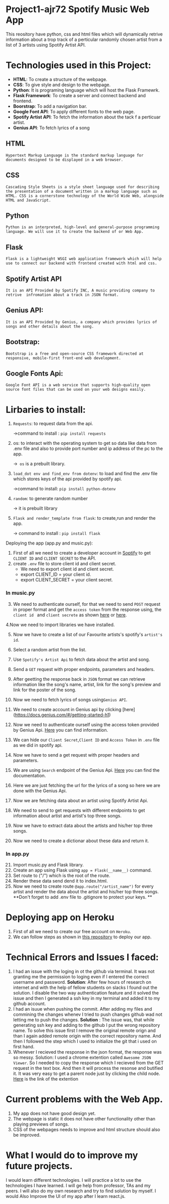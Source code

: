 # Project1-ajr72 Spotify Music Web App
This reository have python, css and html files which will dynamically retrive information about a trop track of a perticular randomly chosen artist from a list of 3 artists using Spotify Artist API.
# Technologies used in this Project:
  * **HTML**: To create a structure of the webpage.
  * **CSS**: To give style and design to the webpage.
  * **Python**: It is programing language which will host the Flask Framewrk.
  * **Flask Framework**: To create a server and connect backend and frontend.
  *  **Boorstrap**: To add a navigation bar.
  *  **Google Font API**: To apply different fonts to the web page.
  * **Spotify Artist API**: To fetch the information about the tack  f a perticuar artist.
  * **Genius API**: To fetch lyrics of a song
## HTML
    Hypertext Markup Language is the standard markup language for documents designed to be displayed in a web browser.
## CSS
    Cascading Style Sheets is a style sheet language used for describing the presentation of a document written in a markup language such as HTML. CSS is a cornerstone technology of the World Wide Web, alongside HTML and JavaScript.
## Python
    Python is an interpreted, high-level and general-purpose programming language. We will use it to create the backend of or Web App.
## Flask
    Flask is a lightweight WSGI web application framework which will help use to connect our backend with frontend created with html and css.
## Spotify Artist API
    It is an API Provided by Spotify INC, A music providing company to retrive  infromation about a track in JSON format.
## Genius API: 
    It is an API Provided by Genius, a company which provides lyrics of songs and other details about the song. 
## Bootstrap:
    Bootstrap is a free and open-source CSS framework directed at responsive, mobile-first front-end web development. 
## Google Fonts Api:
    Google Font API is a web service that supports high-quality open source font files that can be used on your web designs easily.
# Lirbaries to install:
  1.  ```Requests```: to request data from the api.
     
      ->command to install : ```pip install requests```
  2. os: to interact with the operating system to get so data like data from .env file and also to provide port number and ip address of the pc to the app.
    
      ->``` os``` is a prebuilt library.
  3. ```load_dot env and find_env from dotenv```: to load and find the .env file which stores keys of the api provided by spotify api.
      
        ->command to install: ```pip install python-dotenv```
  4. ```random```: to generate random number
    
      -> it is prebuilt library
  5. ```Flask and render_template from flask```: to create,run and render the app.
      
        -> command to install : ```pip install flask ```
  
 
 Deploying the app (app.py and music.py):
  1. First of all we need to create a developer account in [Soptify](https://developer.spotify.com/dashboard/login) to get ```CLIENT ID``` and ```CLIENT SECRET``` to the API.
  2. create ```.env``` file to store client id and client secret.
      * We need to export client id and client secret.
      * export CLIENT_ID = your client id.
      * export CLIENT_SECRET = your client secret.
  ### In music.py 
  3. We need to authenticate ourself, for that we need to send ```POST``` request in proper format and get the ```access token``` from the response using, the ```client id ``` and ```client secrete``` as shown [here](https://developer.spotify.com/documentation/general/guides/authorization-guide/#client-credentials-flow) or [here](https://stmorse.github.io/journal/spotify-api.html).
  
  4.Now we need to import libraries we have installed.
  
  5. Now we have to create a list of our Favourite artists's spotify's ```artist's id```. 
  
  6. Select a random artist from the list.
  
  7. Use ```Spotify's Artist Api``` to fetch data about the artist and song.
  
  8. Send a ```GET``` request with proper endpoints, parameters and headers.
  
  9. After geetting the response back in ```JSON``` format we can retrieve information like the song's name, artist, link for the song's preview and link for the poster of the song.
  
  10. Now we need to fetch lyrics of songs using```Genius API```.
  
  11. We need to create account in Genius api by clicking [here] (https://docs.genius.com/#/getting-started-h1)
  
  12. Now we need to authenticate ourself using the access token provided by Genius Api. [Here](https://docs.genius.com/#/authentication-h1) you can find information. 
  
  13. We can hide our ```Client Secret```,```Client ID``` and ```Access Token``` in ```.env``` file as we did in spotify api.
  
  14. Now we have to send a get request with proper headers and parameters.
  
  15. We are using ```Search``` endpoint of the Genius Api. [Here](https://docs.genius.com/#search-h2) you can find the documentation.
  
  16. Here we are just fetching the url for the lyrics of a song so here we are done with the Genius Api.
  
  17. Now we are fetching data about an artist using Spotify Artist Api.
  
  18. We need to send to get requests with different endpoints to get information about artist and artist's top three songs.
  
  19. Now we have to extract data about the artists and his/her top three songs.
  
  20. Now we need to create a dictionar about these data and return it.
  ### In app.py
  21. Import music.py and Flask library.
  22. Create an app using Flask using ```app = Flask(__name__)``` command.
  23. Set route to ("/") which is the root of the route.
  24. Render these data send dend it to index.html.
  25. Now we need to create route ```@app.route("/artist_name")``` for every artist and render the data about the artist and his/her top three songs.
  **Don't forget to add .env file to .gitignore to protect your keys. **
  
  # Deploying app on Heroku
  1. First of all we need to create our free account on ```Heroku```.
  2. We can follow steps as shown in [this repository](https://github.com/NJIT-CS490-SP21/lect6-demo-heroku) to deploy our app.
 
 
 
 # Technical Errors and Issues I faced:
  1. I had an issue with the loging in ot the github via terminal. It was not granting me the permission to loging even if I entered the correct username and password.
      **Solution**: After few hours of research on internet and with the help of fellow students on slacks I found out the solution. I disable the two way authentication feature and it solved the issue and then I generated a ssh key in my terminal and added it to my github account.
  2. I had an isuue when pushing the commit. After adding my files and commining the changes whenev I tried to push changes github wad not letting me to push the changes.
      **Solution** : The issue was,  that while generating ssh key and adding to the github I put the wrong repository name. To solve this issue first I remove the original remote orign and than I again added remote origin with the correct repository name. And then I followed the step which I used to initialize the git that i used on first hand.
  3. Whenever I recieved the response in the json format, the response was so messy.
      Solution: I used a chrome extention called ```Awesome JSON Viewer```. So I needed to copy the response which I recieved from the GET request in the text box. And then it will process the resonse and butified it. It was very easy to get a parent node just by clicking the child node.
      [Here](https://awesomeopensource.com/project/rbrahul/Awesome-JSON-Viewer) is the link of the extention 
      
  # Current problems with the Web App.
  1. My app does not have good design yet.
  2. The webpage is static it does not have other functionality other than playing previews of songs.
  3. CSS of the webpages needs to improve and html structure should also be improved.
  # What I would do to improve my future projects.
   I would learn different technologies. I will practice a lot to use the technologies I have learned. I will ge help from professor, TAs and my peers. I will also do my own research and try to find solution by myself. I would Also Improve the UI of my app after I learn react.js.

